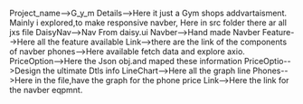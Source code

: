 Project_name-->G_y_m
Details-->Here it just a Gym shops addvartaisment.
Mainly i explored,to make responsive navber,
Here in src folder there ar all jxs file
DaisyNav-->Nav From daisy.ui
Navber-->Hand made Navber
Feature-->Here all the feature available
Link-->there are the link of the components of navber
phones-->Here available fetch data and explore axio.
PriceOption-->Here the Json obj.and maped these information
PriceOptio-->Design the ultimate Dtls info
LineChart-->Here all the graph line
Phones-->Here in the file,have the graph for the phone price
Link-->Here the link for the navber eqpmnt.

